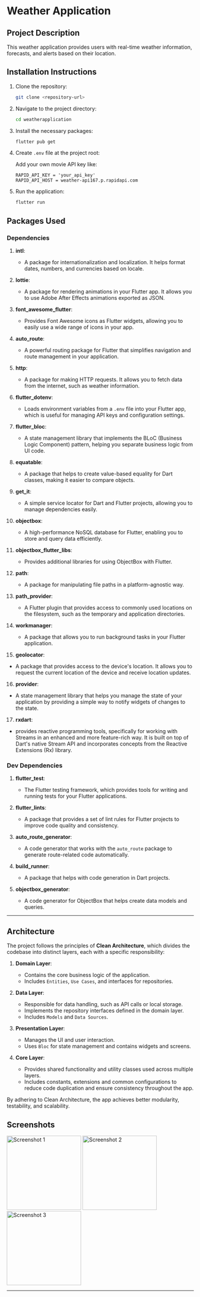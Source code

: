 # Weather Application

## Project Description
This weather application provides users with real-time weather information, forecasts, and alerts based on their location.

## Installation Instructions
1. Clone the repository:
   ```bash
   git clone <repository-url>
   ```
2. Navigate to the project directory:
   ```bash
   cd weatherapplication
   ```
3. Install the necessary packages:
   ```bash
   flutter pub get
   ```
4. Create `.env` file at the project root:

    Add your own movie API key like:

    ```
    RAPID_API_KEY = 'your_api_key'
    RAPID_API_HOST = weather-api167.p.rapidapi.com
    ```
5. Run the application:
   ```bash
   flutter run
   ```

## Packages Used

### Dependencies


1. **intl**: 
   - A package for internationalization and localization. It helps format dates, numbers, and currencies based on locale.

2. **lottie**: 
   - A package for rendering animations in your Flutter app. It allows you to use Adobe After Effects animations exported as JSON.

3. **font_awesome_flutter**: 
   - Provides Font Awesome icons as Flutter widgets, allowing you to easily use a wide range of icons in your app.

4. **auto_route**: 
   - A powerful routing package for Flutter that simplifies navigation and route management in your application.

5. **http**: 
   - A package for making HTTP requests. It allows you to fetch data from the internet, such as weather information.

6. **flutter_dotenv**: 
   - Loads environment variables from a `.env` file into your Flutter app, which is useful for managing API keys and configuration settings.

7. **flutter_bloc**: 
   - A state management library that implements the BLoC (Business Logic Component) pattern, helping you separate business logic from UI code.

8. **equatable**: 
   - A package that helps to create value-based equality for Dart classes, making it easier to compare objects.

9. **get_it**: 
    - A simple service locator for Dart and Flutter projects, allowing you to manage dependencies easily.

10. **objectbox**: 
    - A high-performance NoSQL database for Flutter, enabling you to store and query data efficiently.

11. **objectbox_flutter_libs**: 
    - Provides additional libraries for using ObjectBox with Flutter.

12. **path**: 
    - A package for manipulating file paths in a platform-agnostic way.

13. **path_provider**: 
    - A Flutter plugin that provides access to commonly used locations on the filesystem, such as the temporary and application directories.

14. **workmanager**: 
    - A package that allows you to run background tasks in your Flutter application.

15. **geolocator**: 
   - A package that provides access to the device's location. It allows you to request the current location of the device and receive location updates.

16. **provider**: 
   - A state management library that helps you manage the state of your application by providing a simple way to notify widgets of changes to the state.

17. **rxdart**: 
   - provides reactive programming tools, specifically for working with Streams in an enhanced and more feature-rich way. It is built on top of Dart's native Stream API and incorporates concepts from the Reactive Extensions (Rx) library.


### Dev Dependencies

1. **flutter_test**: 
   - The Flutter testing framework, which provides tools for writing and running tests for your Flutter applications.

2. **flutter_lints**: 
   - A package that provides a set of lint rules for Flutter projects to improve code quality and consistency.

3. **auto_route_generator**: 
   - A code generator that works with the `auto_route` package to generate route-related code automatically.

4. **build_runner**: 
   - A package that helps with code generation in Dart projects.

5. **objectbox_generator**: 
   - A code generator for ObjectBox that helps create data models and queries.

---

## Architecture

The project follows the principles of **Clean Architecture**, which divides the codebase into distinct layers, each with a specific responsibility:

1. **Domain Layer**:
    - Contains the core business logic of the application.
    - Includes `Entities`, `Use Cases`, and interfaces for repositories.

2. **Data Layer**:
    - Responsible for data handling, such as API calls or local storage.
    - Implements the repository interfaces defined in the domain layer.
    - Includes `Models` and `Data Sources`.

3. **Presentation Layer**:
    - Manages the UI and user interaction.
    - Uses `Bloc` for state management and contains widgets and screens.

4. **Core Layer**:
    - Provides shared functionality and utility classes used across multiple layers.
    - Includes constants, extensions and common configurations to reduce code duplication and ensure consistency throughout the app.

By adhering to Clean Architecture, the app achieves better modularity, testability, and scalability.

## Screenshots

<img src="https://github.com/meliheng/movie-case-study/blob/main/assets/screen_shots/1.png" alt="Screenshot 1" width="200"/> <img src="https://github.com/meliheng/movie-case-study/blob/main/assets/screen_shots/2.png" alt="Screenshot 2" width="200"/> <img src="https://github.com/meliheng/movie-case-study/blob/main/assets/screen_shots/3.png" alt="Screenshot 3" width="200"/>

---